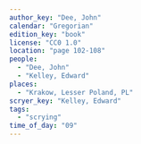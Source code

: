```yaml
---
author_key: "Dee, John"
calendar: "Gregorian"
edition_key: "book"
license: "CC0 1.0"
location: "page 102-108"
people:
  - "Dee, John"
  - "Kelley, Edward"
places:
  - "Krakow, Lesser Poland, PL"
scryer_key: "Kelley, Edward"
tags:
  - "scrying"
time_of_day: "09"
---
```

